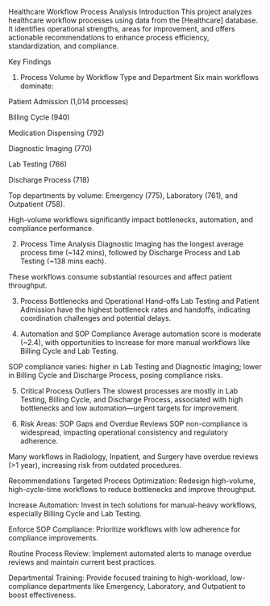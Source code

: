 
Healthcare Workflow Process Analysis
Introduction
This project analyzes healthcare workflow processes using data from the [Healthcare] database. It identifies operational strengths, areas for improvement, and offers actionable recommendations to enhance process efficiency, standardization, and compliance.

Key Findings
1. Process Volume by Workflow Type and Department
Six main workflows dominate:

Patient Admission (1,014 processes)

Billing Cycle (940)

Medication Dispensing (792)

Diagnostic Imaging (770)

Lab Testing (766)

Discharge Process (718)

Top departments by volume: Emergency (775), Laboratory (761), and Outpatient (758).

High-volume workflows significantly impact bottlenecks, automation, and compliance performance.

2. Process Time Analysis
Diagnostic Imaging has the longest average process time (~142 mins), followed by Discharge Process and Lab Testing (~138 mins each).

These workflows consume substantial resources and affect patient throughput.

3. Process Bottlenecks and Operational Hand-offs
Lab Testing and Patient Admission have the highest bottleneck rates and handoffs, indicating coordination challenges and potential delays.

4. Automation and SOP Compliance
Average automation score is moderate (~2.4), with opportunities to increase for more manual workflows like Billing Cycle and Lab Testing.

SOP compliance varies: higher in Lab Testing and Diagnostic Imaging; lower in Billing Cycle and Discharge Process, posing compliance risks.

5. Critical Process Outliers
The slowest processes are mostly in Lab Testing, Billing Cycle, and Discharge Process, associated with high bottlenecks and low automation—urgent targets for improvement.

6. Risk Areas: SOP Gaps and Overdue Reviews
SOP non-compliance is widespread, impacting operational consistency and regulatory adherence.

Many workflows in Radiology, Inpatient, and Surgery have overdue reviews (>1 year), increasing risk from outdated procedures.

Recommendations
Targeted Process Optimization: Redesign high-volume, high-cycle-time workflows to reduce bottlenecks and improve throughput.

Increase Automation: Invest in tech solutions for manual-heavy workflows, especially Billing Cycle and Lab Testing.

Enforce SOP Compliance: Prioritize workflows with low adherence for compliance improvements.

Routine Process Review: Implement automated alerts to manage overdue reviews and maintain current best practices.

Departmental Training: Provide focused training to high-workload, low-compliance departments like Emergency, Laboratory, and Outpatient to boost effectiveness.





